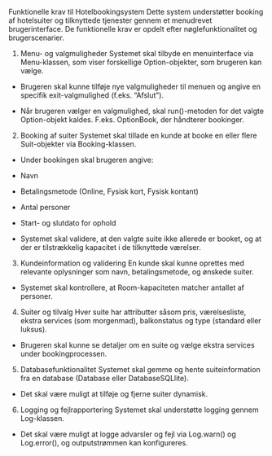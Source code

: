 
Funktionelle krav til Hotelbookingsystem
Dette system understøtter booking af hotelsuiter og tilknyttede tjenester gennem et menudrevet brugerinterface. De funktionelle krav er opdelt efter nøglefunktionalitet og brugerscenarier.

1. Menu- og valgmuligheder
Systemet skal tilbyde en menuinterface via Menu-klassen, som viser forskellige Option-objekter, som brugeren kan vælge.

- Brugeren skal kunne tilføje nye valgmuligheder til menuen og angive en specifik exit-valgmulighed (f.eks. “Afslut”).

- Når brugeren vælger en valgmulighed, skal run()-metoden for det valgte Option-objekt kaldes. F.eks. OptionBook, der håndterer bookinger.

2. Booking af suiter
Systemet skal tillade en kunde at booke en eller flere Suit-objekter via Booking-klassen.

- Under bookingen skal brugeren angive:

- Navn

- Betalingsmetode (Online, Fysisk kort, Fysisk kontant)

- Antal personer

- Start- og slutdato for ophold

- Systemet skal validere, at den valgte suite ikke allerede er booket, og at der er tilstrækkelig kapacitet i de tilknyttede værelser.

3. Kundeinformation og validering
En kunde skal kunne oprettes med relevante oplysninger som navn, betalingsmetode, og ønskede suiter.

- Systemet skal kontrollere, at Room-kapaciteten matcher antallet af personer.

4. Suiter og tilvalg
Hver suite har attributter såsom pris, værelsesliste, ekstra services (som morgenmad), balkonstatus og type (standard eller luksus).

- Brugeren skal kunne se detaljer om en suite og vælge ekstra services under bookingprocessen.

5. Databasefunktionalitet
Systemet skal gemme og hente suiteinformation fra en database (Database eller DatabaseSQLlite).

- Det skal være muligt at tilføje og fjerne suiter dynamisk.

6. Logging og fejlrapportering
Systemet skal understøtte logging gennem Log-klassen.

- Det skal være muligt at logge advarsler og fejl via Log.warn() og Log.error(), og outputstrømmen kan konfigureres.
